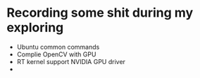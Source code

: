# Recording some shit during my exploring
- Ubuntu common commands
- Complie OpenCV with GPU
- RT kernel support NVIDIA GPU driver
- 